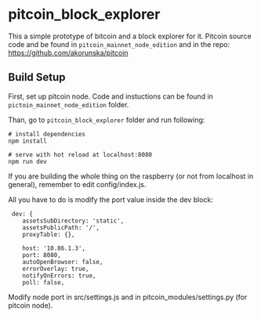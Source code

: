 # pitcoin_block_explorer

This a simple prototype of bitcoin and a block explorer for it.
Pitcoin source code and be found in `pitcoin_mainnet_node_edition` and in the repo: https://github.com/akorunska/pitcoin

## Build Setup

First, set up pitcoin node. Code and instuctions can be found in `pictoin_mainnet_node_edition` folder.


Than, go to `pitcoin_block_explorer` folder and run following:

``` 
# install dependencies
npm install

# serve with hot reload at localhost:8080
npm run dev
```

If you are building the whole thing on the raspberry (or not from localhost in general), remember to edit config/index.js.

All you have to do is modify the port value inside the dev block:

```
 dev: {
    assetsSubDirectory: 'static',
    assetsPublicPath: '/',
    proxyTable: {},

    host: '10.86.1.3',
    port: 8080, 
    autoOpenBrowser: false,
    errorOverlay: true,
    notifyOnErrors: true,
    poll: false,

```

Modify node port in src/settings.js and in pitcoin_modules/settings.py (for pitcoin node).

